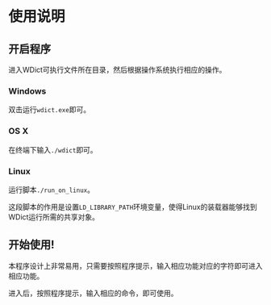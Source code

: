 # 使用说明

## 开启程序

进入WDict可执行文件所在目录，然后根据操作系统执行相应的操作。

### Windows

双击运行`wdict.exe`即可。

### OS X

在终端下输入`./wdict`即可。

### Linux

运行脚本`./run_on_linux`。

这段脚本的作用是设置`LD_LIBRARY_PATH`环境变量，使得Linux的装载器能够找到WDict运行所需的共享对象。

## 开始使用!

本程序设计上非常易用，只需要按照程序提示，输入相应功能对应的字符即可进入相应功能。

进入后，按照程序提示，输入相应的命令，即可使用。